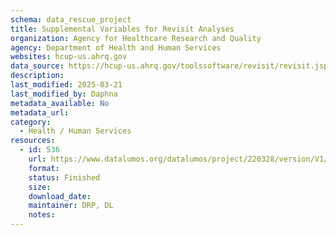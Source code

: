```yaml
---
schema: data_rescue_project 
title: Supplemental Variables for Revisit Analyses
organization: Agency for Healthcare Research and Quality
agency: Department of Health and Human Services
websites: hcup-us.ahrq.gov
data_source: https://hcup-us.ahrq.gov/toolssoftware/revisit/revisit.jsp
description: 
last_modified: 2025-03-21
last_modified_by: Daphna
metadata_available: No
metadata_url: 
category:
  - Health / Human Services
resources:
  - id: 536
    url: https://www.datalumos.org/datalumos/project/220328/version/V1/view
    format: 
    status: Finished
    size: 
    download_date: 
    maintainer: DRP, DL
    notes: 
---
```

